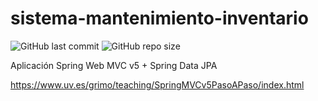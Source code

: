 # sistema-mantenimiento-inventario
![GitHub last commit](https://img.shields.io/github/last-commit/sanchezih/sistema-mantenimiento-inventario)
![GitHub repo size](https://img.shields.io/github/repo-size/sanchezih/sistema-mantenimiento-inventario)

Aplicación Spring Web MVC v5 + Spring Data JPA

https://www.uv.es/grimo/teaching/SpringMVCv5PasoAPaso/index.html

